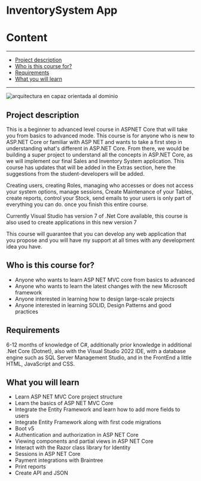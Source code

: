 # InventorySystem App
# Content
________________________________________________
- [Project description](#Project-description)
- [Who is this course for?](#Who-is-this-course-for?)
- [Requirements](#Requirements)
- [What you will learn](#What-you-will-learn)
 ________________________________________________
 
 ![arquitectura en capaz orientada al dominio](https://github.com/WinDev-es/InventorySystemV4/assets/62816735/7d2685a1-7bce-4bbc-9400-fbfbfc5ec65c)



## Project description
This is a beginner to advanced level course in ASPNET Core that will take you from basics to advanced mode. This course is for anyone who is new to ASP.NET Core or familiar with ASP NET and wants to take a first step in understanding what's different in ASP.NET Core. From there, we would be building a super project to understand all the concepts in ASP.NET Core, as we will implement our final Sales and Inventory System application. This course has updates that will be added in the Extras section, here the suggestions from the student-developers will be added.

Creating users, creating Roles, managing who accesses or does not access your system options, manage sessions, Create Maintenance of your Tables, create reports, control your Stock, send emails to your users is only part of everything you can do. once you finish this entire course.

Currently Visual Studio has version 7 of .Net Core available, this course is also used to create applications in this new version 7

This course will guarantee that you can develop any web application that you propose and you will have my support at all times with any development idea you have.

## Who is this course for?
- Anyone who wants to learn ASP NET MVC core from basics to advanced
- Anyone who wants to learn the latest changes with the new Microsoft framework
- Anyone interested in learning how to design large-scale projects
- Anyone interested in learning SOLID, Design Patterns and good practices

## Requirements
6-12 months of knowledge of C#, additionally prior knowledge in additional .Net Core (Dotnet), also with the Visual Studio 2022 IDE, with a database engine such as SQL Server Management Studio, and in the FrontEnd a little HTML, JavaScript and CSS.

## What you will learn
- Learn ASP NET MVC Core project structure
- Learn the basics of ASP NET MVC Core
- Integrate the Entity Framework and learn how to add more fields to users
- Integrate Entity Framework along with first code migrations
- Boot v5
- Authentication and authorization in ASP NET Core
- Viewing components and partial views in ASP NET Core
- Interact with the Razor class library for Identity
- Sessions in ASP NET Core
- Payment integrations with Braintree
- Print reports
- Create API and JSON
